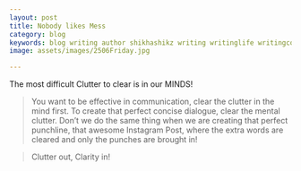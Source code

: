 ```yaml
---
layout: post
title: Nobody likes Mess
category: blog
keywords: blog writing author shikhashikz writing writinglife writingcommunity dailyblogpost dailyblogpostchallenge life experiences 
image: assets/images/2506Friday.jpg

---
```

The most difficult Clutter to clear is in our MINDS!

>You want to be effective in communication, clear the clutter in the mind first.
>To create that perfect concise dialogue, clear the mental clutter.
>Don’t we do the same thing when we are creating that perfect punchline, that awesome Instagram Post, where the extra words are cleared and only the punches are brought in!

>Clutter out, Clarity in!

